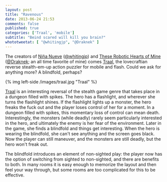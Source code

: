 ```yaml
---
layout: post
title: "Ravenous"
date: 2013-06-24 21:53
comments: false
published: true
categories: ['Traal', 'mobile']
subtitle: "Beind scared will kill you brain?"
whototweetat: [ "@whitingjp", "@Draknek" ]
---
```


The creators of [Niña Nueve][3] ([@whitingjp][6]) and [These Robotic Hearts of Mine][4] ([@Draknek][7]; an all time favorite of mine) comes [Traal][2], the
lovecraftian reverse stealth-em-up action puzzler for mobile and flash. Could we ask for anything more? A blindfold, perhaps?

<!-- More -->

{% img left-side /images/traal.jpg "Traal" %}

[Traal][2] is an interesting reversal of the stealth game genre that takes place in a dungeon filled with spikes. The hero has a flashlight, and wherever she turns
the flashlight shines. If the flashlight lights up a monster, the hero freaks the fuck out and the player loses control of her for a moment. In a dungeon filled
with spikes, this momentary loss of control can mean death. Interestingly, the monsters (while deadly) rarely seem particularly interested in the hero, and ultimately
the enemy is her fear of the environment. Later in the game, she finds a blindfold and things get interesting. When the hero is wearing the blindfold, she can't see
anything and the screen goes black. Now the player can still maneuver, and the monsters are still deadly, but the hero won't freak out.

The blindfold introduces an element of non-sighted play: the player now has the option of switching from sighted to non-sighted, and there are benefits to both.
In many rooms it is easy enough to memorize the layout and then feel your way through, but some rooms are too complicated for this to be effective.

[2]: http://jonathanwhiting.com/coding/traal/
[3]: http://jonathanwhiting.com/ld/23/
[4]: http://www.newgrounds.com/portal/view/585599
[5]: http://www.draknek.org/games/traal/
[6]: https://twitter.com/whitingjp
[7]: https://twitter.com/draknek
